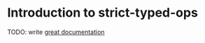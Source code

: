 # Introduction to strict-typed-ops

TODO: write [great documentation](http://jacobian.org/writing/great-documentation/what-to-write/)
